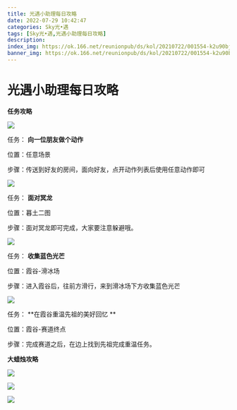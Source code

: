 ```yaml
---
title: 光遇小助理每日攻略
date: 2022-07-29 10:42:47
categories: Sky光•遇
tags: [Sky光•遇,光遇小助理每日攻略]
description: 
index_img: https://ok.166.net/reunionpub/ds/kol/20210722/001554-k2u90bj7ay.png?imageView&thumbnail=600x0&type=jpg
banner_img: https://ok.166.net/reunionpub/ds/kol/20210722/001554-k2u90bj7ay.png?imageView&thumbnail=600x0&type=jpg
---
```

# 光遇小助理每日攻略
**任务攻略**

![](https://ok.166.net/reunionpub/ds/kol/20220727/000145-fr5lh96bg4.png)

任务： **向一位朋友做个动作**

位置：任意场景

步骤：传送到好友的房间，面向好友，点开动作列表后使用任意动作即可

![](https://ok.166.net/reunionpub/ds/kol/20220729/004730-4mp3qy5h6d.png)

任务： **面对冥龙**

位置：暮土二图

步骤：面对冥龙即可完成，大家要注意躲避哦。

  

![](https://ok.166.net/reunionpub/ds/kol/20220729/004754-m5hny96l3e.png)

任务： **收集蓝色光芒**

位置：霞谷-滑冰场

步骤：进入霞谷后，往前方滑行，来到滑冰场下方收集蓝色光芒

![](https://ok.166.net/reunionpub/ds/kol/20220729/005214-1v7cfom8tl.png)

任务： **在霞谷重温先祖的美好回忆  **

位置：霞谷-赛道终点

步骤：完成赛道之后，在边上找到先祖完成重温任务。

  

 **大蜡烛攻略**

![](https://ok.166.net/reunionpub/ds/kol/20220729/004852-iuc1kpe5rd.png)

![](https://ok.166.net/reunionpub/ds/kol/20220729/005016-ud4t0bl9j2.png)

![](https://ok.166.net/reunionpub/ds/kol/20220729/005115-lquf17cwrk.png)

  

